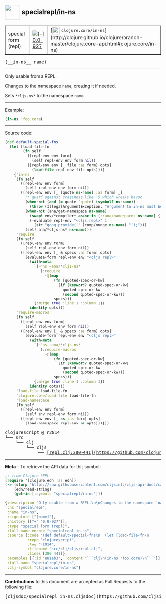 ## <img width="48px" valign="middle" src="http://i.imgur.com/Hi20huC.png"> specialrepl/in-ns

 <table border="1">
<tr>

<td>special form (repl)</td>
<td><a href="https://github.com/cljsinfo/cljs-api-docs/tree/0.0-927"><img valign="middle" alt="[+] 0.0-927" src="https://img.shields.io/badge/+-0.0--927-lightgrey.svg"></a> </td>
<td>
[<img height="24px" valign="middle" src="http://i.imgur.com/1GjPKvB.png"> <samp>clojure.core/in-ns</samp>](http://clojure.github.io/clojure/branch-master/clojure.core-api.html#clojure.core/in-ns)
</td>
</tr>
</table>

 <samp>
(__in-ns__ name)<br>
</samp>

---

Only usable from a REPL.

Changes to the namespace `name`, creating it if needed.

Sets `*cljs-ns*` to the namespace `name`.

---

Example:

```clj
(in-ns 'foo.core)
```

---



Source code:

```clj
(def default-special-fns
  (let [load-file-fn
        (fn self
          ([repl-env env form]
            (self repl-env env form nil))
          ([repl-env env [_ file :as form] opts]
            (load-file repl-env file opts)))]
    {'in-ns
     (fn self
       ([repl-env env form]
         (self repl-env env form nil))
       ([repl-env env [_ [quote ns-name] :as form] _]
         ;; guard against craziness like '5 which wreaks havoc
         (when-not (and (= quote 'quote) (symbol? ns-name))
           (throw (IllegalArgumentException. "Argument to in-ns must be a symbol.")))
         (when-not (ana/get-namespace ns-name)
           (swap! env/*compiler* assoc-in [::ana/namespaces ns-name] {:name ns-name})
           (-evaluate repl-env "<cljs repl>" 1
             (str "goog.provide('" (comp/munge ns-name) "');")))
         (set! ana/*cljs-ns* ns-name)))
     'require
     (fn self
       ([repl-env env form]
         (self repl-env env form nil))
       ([repl-env env [_ & specs :as form] opts]
         (evaluate-form repl-env env "<cljs repl>"
           (with-meta
             `(~'ns ~ana/*cljs-ns*
                (:require
                  ~@(map
                      (fn [quoted-spec-or-kw]
                        (if (keyword? quoted-spec-or-kw)
                          quoted-spec-or-kw
                          (second quoted-spec-or-kw)))
                      specs)))
             {:merge true :line 1 :column 1})
           identity opts)))
     'require-macros
     (fn self
       ([repl-env env form]
         (self repl-env env form nil))
       ([repl-env env [_ & specs :as form] opts]
         (evaluate-form repl-env env "<cljs repl>"
           (with-meta
             `(~'ns ~ana/*cljs-ns*
                (:require-macros
                  ~@(map
                      (fn [quoted-spec-or-kw]
                        (if (keyword? quoted-spec-or-kw)
                          quoted-spec-or-kw
                          (second quoted-spec-or-kw)))
                      specs)))
             {:merge true :line 1 :column 1})
           identity opts)))
     'load-file load-file-fn
     'clojure.core/load-file load-file-fn
     'load-namespace
     (fn self
       ([repl-env env form]
         (self env repl-env form nil))
       ([repl-env env [_ ns :as form] opts]
         (load-namespace repl-env ns opts)))}))
```

 <pre>
clojurescript @ r2814
└── src
    └── clj
        └── cljs
            └── <ins>[repl.clj:380-441](https://github.com/clojure/clojurescript/blob/r2814/src/clj/cljs/repl.clj#L380-L441)</ins>
</pre>


---

__Meta__ - To retrieve the API data for this symbol:

```clj
;; from Clojure REPL
(require '[clojure.edn :as edn])
(-> (slurp "https://raw.githubusercontent.com/cljsinfo/cljs-api-docs/catalog/cljs-api.edn")
    (edn/read-string)
    (get-in [:symbols "specialrepl/in-ns"]))
```

```clj
{:description "Only usable from a REPL.\n\nChanges to the namespace `name`, creating it if needed.\n\nSets `*cljs-ns*` to the namespace `name`.",
 :ns "specialrepl",
 :name "in-ns",
 :signature ["[name]"],
 :history [["+" "0.0-927"]],
 :type "special form (repl)",
 :full-name-encode "specialrepl_in-ns",
 :source {:code "(def default-special-fns\n  (let [load-file-fn\n        (fn self\n          ([repl-env env form]\n            (self repl-env env form nil))\n          ([repl-env env [_ file :as form] opts]\n            (load-file repl-env file opts)))]\n    {'in-ns\n     (fn self\n       ([repl-env env form]\n         (self repl-env env form nil))\n       ([repl-env env [_ [quote ns-name] :as form] _]\n         ;; guard against craziness like '5 which wreaks havoc\n         (when-not (and (= quote 'quote) (symbol? ns-name))\n           (throw (IllegalArgumentException. \"Argument to in-ns must be a symbol.\")))\n         (when-not (ana/get-namespace ns-name)\n           (swap! env/*compiler* assoc-in [::ana/namespaces ns-name] {:name ns-name})\n           (-evaluate repl-env \"<cljs repl>\" 1\n             (str \"goog.provide('\" (comp/munge ns-name) \"');\")))\n         (set! ana/*cljs-ns* ns-name)))\n     'require\n     (fn self\n       ([repl-env env form]\n         (self repl-env env form nil))\n       ([repl-env env [_ & specs :as form] opts]\n         (evaluate-form repl-env env \"<cljs repl>\"\n           (with-meta\n             `(~'ns ~ana/*cljs-ns*\n                (:require\n                  ~@(map\n                      (fn [quoted-spec-or-kw]\n                        (if (keyword? quoted-spec-or-kw)\n                          quoted-spec-or-kw\n                          (second quoted-spec-or-kw)))\n                      specs)))\n             {:merge true :line 1 :column 1})\n           identity opts)))\n     'require-macros\n     (fn self\n       ([repl-env env form]\n         (self repl-env env form nil))\n       ([repl-env env [_ & specs :as form] opts]\n         (evaluate-form repl-env env \"<cljs repl>\"\n           (with-meta\n             `(~'ns ~ana/*cljs-ns*\n                (:require-macros\n                  ~@(map\n                      (fn [quoted-spec-or-kw]\n                        (if (keyword? quoted-spec-or-kw)\n                          quoted-spec-or-kw\n                          (second quoted-spec-or-kw)))\n                      specs)))\n             {:merge true :line 1 :column 1})\n           identity opts)))\n     'load-file load-file-fn\n     'clojure.core/load-file load-file-fn\n     'load-namespace\n     (fn self\n       ([repl-env env form]\n         (self env repl-env form nil))\n       ([repl-env env [_ ns :as form] opts]\n         (load-namespace repl-env ns opts)))}))",
          :repo "clojurescript",
          :tag "r2814",
          :filename "src/clj/cljs/repl.clj",
          :lines [380 441]},
 :examples [{:id "e81eb3", :content "```clj\n(in-ns 'foo.core)\n```"}],
 :full-name "specialrepl/in-ns",
 :clj-symbol "clojure.core/in-ns"}

```

---

__Contributions__ to this document are accepted as Pull Requests to the following file:

 <pre>
[cljsdoc/specialrepl_in-ns.cljsdoc](https://github.com/cljsinfo/cljs-api-docs/blob/master/cljsdoc/specialrepl_in-ns.cljsdoc)
</pre>

